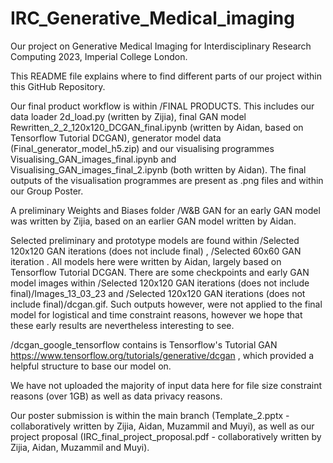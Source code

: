 # IRC_Generative_Medical_imaging
Our project on Generative Medical Imaging for Interdisciplinary Research Computing 2023, Imperial College London.

This README file explains where to find different parts of our project within this GitHub Repository.

Our final product workflow is within /FINAL PRODUCTS. This includes our data loader 2d_load.py (written by Zijia), final GAN model Rewritten_2_2_120x120_DCGAN_final.ipynb (written by Aidan, based on Tensorflow Tutorial DCGAN), generator model data (Final_generator_model_h5.zip) and our visualising programmes Visualising_GAN_images_final.ipynb and Visualising_GAN_images_final_2.ipynb (both written by Aidan). The final outputs of the visualisation programmes are present as .png files and within our Group Poster.

A preliminary Weights and Biases folder /W&B GAN for an early GAN model was written by Zijia, based on an earlier GAN model written by Aidan.

Selected preliminary and prototype models are found within /Selected 120x120 GAN iterations (does not include final) , /Selected 60x60 GAN iteration . All models here were written by Aidan, largely based on Tensorflow Tutorial DCGAN. There are some checkpoints and early GAN model images within /Selected 120x120 GAN iterations (does not include final)/Images_13_03_23 and /Selected 120x120 GAN iterations (does not include final)/dcgan.gif. Such outputs however, were not applied to the final model for logistical and time constraint reasons, however we hope that these early results are nevertheless interesting to see.

/dcgan_google_tensorflow contains is Tensorflow's Tutorial GAN https://www.tensorflow.org/tutorials/generative/dcgan , which provided a helpful structure to base our model on.

We have not uploaded the majority of input data here for file size constraint reasons (over 1GB) as well as data privacy reasons.

Our poster submission is within the main branch (Template_2.pptx - collaboratively written by Zijia, Aidan, Muzammil and Muyi), as well as our project proposal (IRC_final_project_proposal.pdf - collaboratively written by Zijia, Aidan, Muzammil and Muyi).
